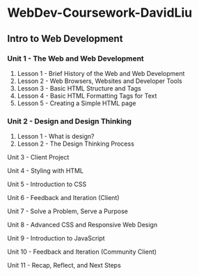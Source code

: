# WebDev-Coursework-DavidLiu

## Intro to Web Development

### Unit 1 - The Web and Web Development

1. Lesson 1 - Brief History of the Web and Web Development
2. Lesson 2 - Web Browsers, Websites and Developer Tools
3. Lesson 3 - Basic HTML Structure and Tags
4. Lesson 4 - Basic HTML Formatting Tags for Text
5. Lesson 5 - Creating a Simple HTML page

### Unit 2 - Design and Design Thinking

1. Lesson 1 - What is design?
2. Lesson 2 - The Design Thinking Process



Unit 3 - Client Project

Unit 4 - Styling with HTML

Unit 5 - Introduction to CSS

Unit 6 - Feedback and Iteration (Client)

Unit 7 - Solve a Problem, Serve a Purpose

Unit 8 - Advanced CSS and Responsive Web Design

Unit 9 - Introduction to JavaScript

Unit 10 - Feedback and Iteration (Community Client)

Unit 11 - Recap, Reflect, and Next Steps
